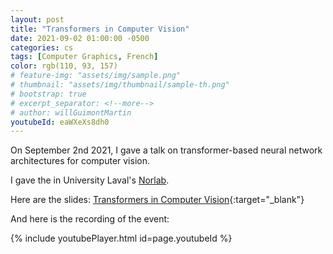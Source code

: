 ```yaml
---
layout: post
title: "Transformers in Computer Vision"
date: 2021-09-02 01:00:00 -0500
categories: cs
tags: [Computer Graphics, French]
color: rgb(110, 93, 157)
# feature-img: "assets/img/sample.png"
# thumbnail: "assets/img/thumbnail/sample-th.png"
# bootstrap: true
# excerpt_separator: <!--more-->
# author: willGuimontMartin
youtubeId: eaWXeXs8dh0
---
```

On September 2nd 2021, I gave a talk on transformer-based neural network architectures for computer vision.

I gave the in University Laval's [Norlab](https://norlab.ulaval.ca/).

Here are the slides: [Transformers in Computer Vision](/assets/presentations/TransformersInComputerVision.pdf){:target="_blank"}

And here is the recording of the event:

{% include youtubePlayer.html id=page.youtubeId %}


